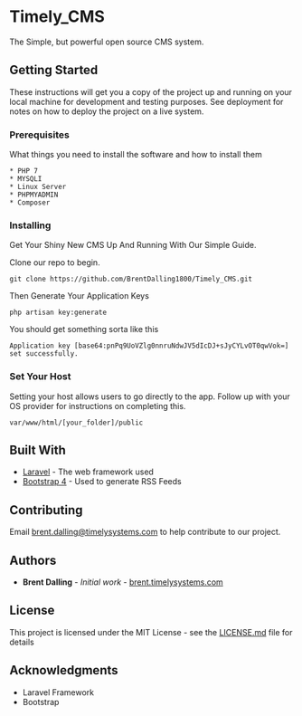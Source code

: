 # Timely_CMS
The Simple, but powerful open source CMS system.

## Getting Started

These instructions will get you a copy of the project up and running on your local machine for development and testing purposes. See deployment for notes on how to deploy the project on a live system.

### Prerequisites

What things you need to install the software and how to install them

```
* PHP 7
* MYSQLI
* Linux Server
* PHPMYADMIN
* Composer
```

### Installing

Get Your Shiny New CMS Up And Running With Our Simple Guide.

Clone our repo to begin.

```
git clone https://github.com/BrentDalling1800/Timely_CMS.git
```

Then Generate Your Application Keys

```
php artisan key:generate
```

You should get something sorta like this

```
Application key [base64:pnPq9UoVZlg0nnruNdwJV5dIcDJ+sJyCYLvOT0qwVok=] set successfully.
```

### Set Your Host

Setting your host allows users to go directly to the app. Follow up with your OS provider for instructions on completing this.

```
var/www/html/[your_folder]/public
```

## Built With

* [Laravel](https://laravel.com/) - The web framework used
* [Bootstrap 4](https://getbootstrap.com) - Used to generate RSS Feeds

## Contributing

Email brent.dalling@timelysystems.com to help contribute to our project.

## Authors

* **Brent Dalling** - *Initial work* - [brent.timelysystems.com](https://github.com/PurpleBooth)


## License

This project is licensed under the MIT License - see the [LICENSE.md](LICENSE.md) file for details

## Acknowledgments

* Laravel Framework
* Bootstrap
